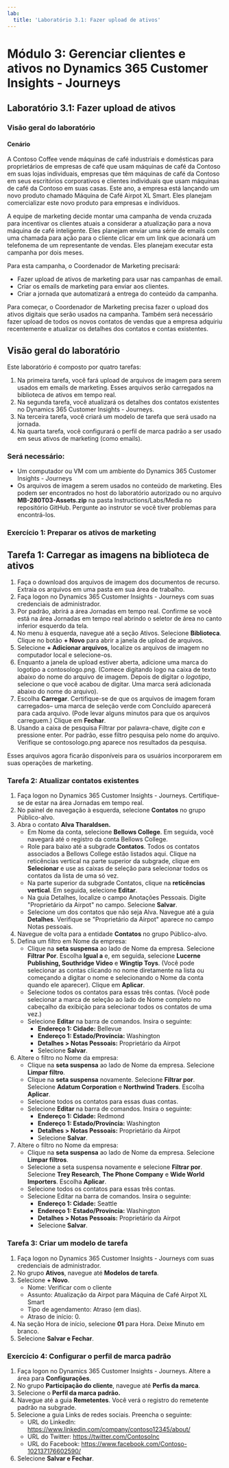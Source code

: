 ```yaml
---
lab:
  title: 'Laboratório 3.1: Fazer upload de ativos'
---
```


# Módulo 3: Gerenciar clientes e ativos no Dynamics 365 Customer Insights - Journeys

## Laboratório 3.1: Fazer upload de ativos

### Visão geral do laboratório

#### Cenário
A Contoso Coffee vende máquinas de café industriais e domésticas para proprietários de empresas de café que usam máquinas de café da Contoso em suas lojas individuais, empresas que têm máquinas de café da Contoso em seus escritórios corporativos e clientes individuais que usam máquinas de café da Contoso em suas casas. Este ano, a empresa está lançando um novo produto chamado Máquina de Café Airpot XL Smart. Eles planejam comercializar este novo produto para empresas e indivíduos.

A equipe de marketing decide montar uma campanha de venda cruzada para incentivar os clientes atuais a considerar a atualização para a nova máquina de café inteligente. Eles planejam enviar uma série de emails com uma chamada para ação para o cliente clicar em um link que acionará um telefonema de um representante de vendas. Eles planejam executar esta campanha por dois meses.


Para esta campanha, o Coordenador de Marketing precisará:
- Fazer upload de ativos de marketing para usar nas campanhas de email.
- Criar os emails de marketing para enviar aos clientes.
- Criar a jornada que automatizará a entrega do conteúdo da campanha.

Para começar, o Coordenador de Marketing precisa fazer o upload dos ativos digitais que serão usados na campanha. Também será necessário fazer upload de todos os novos contatos de vendas que a empresa adquiriu recentemente e atualizar os detalhes dos contatos e contas existentes.

## Visão geral do laboratório
Este laboratório é composto por quatro tarefas:
1. Na primeira tarefa, você fará upload de arquivos de imagem para serem usados em emails de marketing. Esses arquivos serão carregados na biblioteca de ativos em tempo real.
2. Na segunda tarefa, você atualizará os detalhes dos contatos existentes no Dynamics 365 Customer Insights - Journeys.
3. Na terceira tarefa, você criará um modelo de tarefa que será usado na jornada.
4. Na quarta tarefa, você configurará o perfil de marca padrão a ser usado em seus ativos de marketing (como emails).

### Será necessário:
- Um computador ou VM com um ambiente do Dynamics 365 Customer Insights - Journeys
- Os arquivos de imagem a serem usados no conteúdo de marketing. Eles podem ser encontrados no host do laboratório autorizado ou no arquivo **MB-280T03-Assets.zip** na pasta Instructions/Labs/Media no repositório GitHub. Pergunte ao instrutor se você tiver problemas para encontrá-los.

### Exercício 1: Preparar os ativos de marketing 
## Tarefa 1: Carregar as imagens na biblioteca de ativos
1. Faça o download dos arquivos de imagem dos documentos de recurso. Extraia os arquivos em uma pasta em sua área de trabalho.
2. Faça logon no Dynamics 365 Customer Insights - Journeys com suas credenciais de administrador.
3. Por padrão, abrirá a área Jornadas em tempo real. Confirme se você está na área Jornadas em tempo real abrindo o seletor de área no canto inferior esquerdo da tela.
4. No menu à esquerda, navegue até a seção Ativos. Selecione **Biblioteca**. Clique no botão **+ Novo** para abrir a janela de upload de arquivos.
5. Selecione **+ Adicionar arquivos**, localize os arquivos de imagem no computador local e selecione-os.
6. Enquanto a janela de upload estiver aberta, adicione uma marca do logotipo a contosologo.png. (Comece digitando logo na caixa de texto abaixo do nome do arquivo de imagem. Depois de digitar o *logotipo*, selecione o que você acabou de digitar. Uma marca será adicionada abaixo do nome do arquivo).
7. Escolha **Carregar**. Certifique-se de que os arquivos de imagem foram carregados– uma marca de seleção verde com Concluído aparecerá para cada arquivo. (Pode levar alguns minutos para que os arquivos carreguem.) Clique em **Fechar**.
8. Usando a caixa de pesquisa Filtrar por palavra-chave, digite *con* e pressione enter. Por padrão, esse filtro pesquisa pelo nome do arquivo. Verifique se contosologo.png aparece nos resultados da pesquisa.

Esses arquivos agora ficarão disponíveis para os usuários incorporarem em suas operações de marketing.

### Tarefa 2: Atualizar contatos existentes
1. Faça logon no Dynamics 365 Customer Insights - Journeys. Certifique-se de estar na área Jornadas em tempo real.
2. No painel de navegação à esquerda, selecione **Contatos** no grupo Público-alvo.
3. Abra o contato **Alva Tharaldsen.**
   - Em Nome da conta, selecione **Bellows College**. Em seguida, você navegará até o registro da conta Bellows College.
   - Role para baixo até a subgrade **Contatos**. Todos os contatos associados a Bellows College estão listados aqui. Clique na reticências vertical na parte superior da subgrade, clique em **Selecionar** e use as caixas de seleção para selecionar todos os contatos da lista de uma só vez.
   - Na parte superior da subgrade Contatos, clique na **reticências vertical**. Em seguida, selecione **Editar**.
   - Na guia Detalhes, localize o campo Anotações Pessoais. Digite "Proprietário da Airpot" no campo. Selecione **Salvar**.
   - Selecione um dos contatos que não seja Alva. Navegue até a guia **Detalhes**. Verifique se "Proprietário da Airpot" aparece no campo Notas pessoais.
4. Navegue de volta para a entidade **Contatos** no grupo Público-alvo. 
5. Defina um filtro em Nome da empresa:
   - Clique na **seta suspensa** ao lado de Nome da empresa. Selecione **Filtrar Por**. Escolha **Igual a** e, em seguida, selecione **Lucerne Publishing, Southridge Video** e **Wingtip Toys**. (Você pode selecionar as contas clicando no nome diretamente na lista ou começando a digitar o nome e selecionando o Nome da conta quando ele aparecer). Clique em **Aplicar**.
   - Selecione todos os contatos para essas três contas. (Você pode selecionar a marca de seleção ao lado de Nome completo no cabeçalho da exibição para selecionar todos os contatos de uma vez.)
   - Selecione **Editar** na barra de comandos. Insira o seguinte:
     - **Endereço 1: Cidade:** Bellevue
     - **Endereço 1: Estado/Província:** Washington
     - **Detalhes > Notas Pessoais:** Proprietário da Airpot
     - Selecione **Salvar**.
6. Altere o filtro no Nome da empresa:
   - Clique na **seta suspensa** ao lado de Nome da empresa. Selecione **Limpar filtro**.
   - Clique na **seta suspensa** novamente. Selecione **Filtrar por**. Selecione **Adatum Corporation** e **Northwind Traders**. Escolha **Aplicar**.
   - Selecione todos os contatos para essas duas contas.
   - Selecione **Editar** na barra de comandos. Insira o seguinte:
     - **Endereço 1: Cidade:** Redmond
     - **Endereço 1: Estado/Província:** Washington
     - **Detalhes > Notas Pessoais:** Proprietário da Airpot
     - Selecione **Salvar**.
7. Altere o filtro no Nome da empresa:
   - Clique na **seta suspensa** ao lado de Nome da empresa. Selecione **Limpar filtros**.
   - Selecione a seta suspensa novamente e selecione **Filtrar por**. Selecione **Trey Research**, **The Phone Company** e **Wide World Importers**. Escolha **Aplicar**.
   - Selecione todos os contatos para essas três contas.
   - Selecione Editar na barra de comandos. Insira o seguinte:
     - **Endereço 1: Cidade:** Seattle
     - **Endereço 1: Estado/Província:** Washington
     - **Detalhes > Notas Pessoais:** Proprietário da Airpot
     - Selecione **Salvar**.

### Tarefa 3: Criar um modelo de tarefa
1. Faça logon no Dynamics 365 Customer Insights - Journeys com suas credenciais de administrador.
2. No grupo **Ativos**, navegue até **Modelos de tarefa**.
3. Selecione **+ Novo**.
   - Nome: Verificar com o cliente
   - Assunto: Atualização da Airpot para Máquina de Café Airpot XL Smart
   - Tipo de agendamento: Atraso (em dias).
   - Atraso de início: 0.
4. Na seção Hora de início, selecione **01** para Hora. Deixe Minuto em branco.
4. Selecione **Salvar e Fechar**.

### Exercício 4: Configurar o perfil de marca padrão
1. Faça logon no Dynamics 365 Customer Insights - Journeys. Altere a área para **Configurações**.
2. No grupo **Participação do cliente**, navegue até **Perfis da marca**.
3. Selecione o **Perfil da marca padrão.**
4. Navegue até a guia **Remetentes**. Você verá o registro do remetente padrão na subgrade. 
5. Selecione a guia Links de redes sociais. Preencha o seguinte:
    - URL do LinkedIn: https://www.linkedin.com/company/contoso12345/about/
    - URL do Twitter: https://twitter.com/ContosoInc
    - URL do Facebook: https://www.facebook.com/Contoso-102137176602590/
6. Selecione **Salvar e Fechar**.

